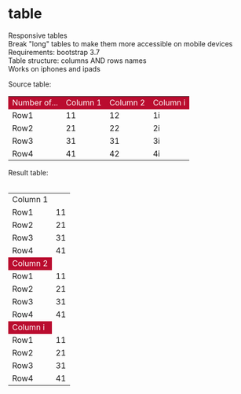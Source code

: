 # table
Responsive tables <br/>
Break "long" tables to make them more accessible on mobile devices<br/>
Requirements: bootstrap 3.7<br/> 
Table structure: columns AND rows names<br/>
Works on iphones and ipads<br/>

Source table:<br/>

<table class="table table-hover table-striped " summary="Upcoming Sessions">

<tr style="background-color: #ba0c2f; color: white;">
<td>Number of...</td>
<td name="tname_c_source" class="alert alert-success">Column 1</td>
<td name="tname_c_source">Column 2</td>
<td name="tname_c_source">Column i</td>
</tr>

<tr>
<td name="tname_rn_source">Row1</td>
<td name="tname_r0">11</td>
<td name="tname_r1">12</td>
<td name="tname_r2">1i</td>
</tr>
<tr>
<td name="tname_rn_source">Row2</td>
<td name="tname_r0">21</td>
<td name="tname_r1">22</td>
<td name="tname_r2">2i</td>
</tr>
<tr>
<td name="tname_rn_source">Row3</td>
<td name="tname_r0">31</td>
<td name="tname_r1">31</td>
<td name="tname_r2">3i</td>
</tr>
<tr>
<td name="tname_rn_source">Row4</td>
<td name="tname_r0">41</td>
<td name="tname_r1">42</td>
<td name="tname_r2">4i</td>
</tr>
<tr></tr>

</table>
Result table: <br/><br/>
<table class="table table-hover table-striped " summary="Upcoming Sessions">
<tr background-color: #ba0c2f; color: white; >
<td name="tname_c_source">Column 1</td>
</tr>
<tr>
<td name="tname_rn_source">Row1</td>
<td name="tname_r0">11</td>
</tr>
<tr>
<td name="tname_rn_source">Row2</td>
<td name="tname_r0">21</td>
</tr>
<tr>
<td name="tname_rn_source">Row3</td>
<td name="tname_r0">31</td>
</tr>
<tr>
<td name="tname_rn_source">Row4</td>
<td name="tname_r0">41</td>
</tr>
<tr style="background-color: #ba0c2f; color: white;">
<td name="tname_c_source">Column 2</td>
</tr>
<tr>
<td name="tname_rn_source">Row1</td>
<td name="tname_r0">11</td>
</tr>
<tr>
<td name="tname_rn_source">Row2</td>
<td name="tname_r0">21</td>
</tr>
<tr>
<td name="tname_rn_source">Row3</td>
<td name="tname_r0">31</td>
</tr>
<tr>
<td name="tname_rn_source">Row4</td>
<td name="tname_r0">41</td>
</tr>
<tr style="background-color: #ba0c2f; color: white;">
<td name="tname_c_source">Column i</td>
</tr>
<tr>
<td name="tname_rn_source">Row1</td>
<td name="tname_r0">11</td>
</tr>
<tr>
<td name="tname_rn_source">Row2</td>
<td name="tname_r0">21</td>
</tr>
<tr>
<td name="tname_rn_source">Row3</td>
<td name="tname_r0">31</td>
</tr>
<tr>
<td name="tname_rn_source">Row4</td>
<td name="tname_r0">41</td>
</tr>

</table>



